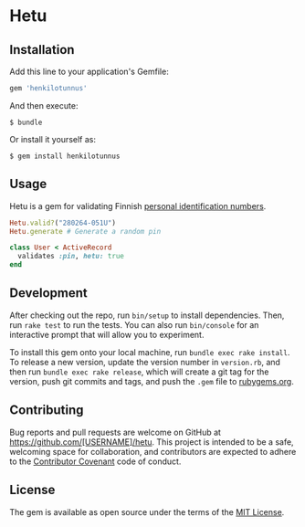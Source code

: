 # Hetu

## Installation

Add this line to your application's Gemfile:

```ruby
gem 'henkilotunnus'
```

And then execute:

    $ bundle

Or install it yourself as:

    $ gem install henkilotunnus

## Usage

Hetu is a gem for validating Finnish [personal identification numbers](http://en.wikipedia.org/wiki/National_identification_number#Finland).

```ruby
Hetu.valid?("280264-051U")
Hetu.generate # Generate a random pin

class User < ActiveRecord
  validates :pin, hetu: true
end
```

## Development

After checking out the repo, run `bin/setup` to install dependencies. Then, run `rake test` to run the tests. You can also run `bin/console` for an interactive prompt that will allow you to experiment.

To install this gem onto your local machine, run `bundle exec rake install`. To release a new version, update the version number in `version.rb`, and then run `bundle exec rake release`, which will create a git tag for the version, push git commits and tags, and push the `.gem` file to [rubygems.org](https://rubygems.org).

## Contributing

Bug reports and pull requests are welcome on GitHub at https://github.com/[USERNAME]/hetu. This project is intended to be a safe, welcoming space for collaboration, and contributors are expected to adhere to the [Contributor Covenant](contributor-covenant.org) code of conduct.


## License

The gem is available as open source under the terms of the [MIT License](http://opensource.org/licenses/MIT).

